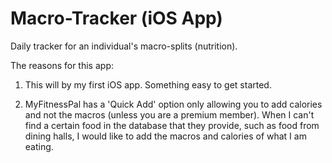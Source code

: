 # Macro-Tracker (iOS App)

Daily tracker for an individual's macro-splits (nutrition).

The reasons for this app:

1. This will by my first iOS app. Something easy to get started.

2. MyFitnessPal has a 'Quick Add' option only allowing you to add calories and not the macros (unless you are a premium member). When I can't find a certain food in the database that they provide, such as food from dining halls, I would like to add the macros and calories of what I am eating.
